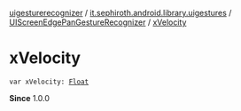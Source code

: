[uigesturerecognizer](../../index.md) / [it.sephiroth.android.library.uigestures](../index.md) / [UIScreenEdgePanGestureRecognizer](index.md) / [xVelocity](./x-velocity.md)

# xVelocity

`var xVelocity: `[`Float`](https://kotlinlang.org/api/latest/jvm/stdlib/kotlin/-float/index.html)

**Since**
1.0.0

